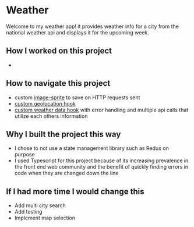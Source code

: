 # Weather
Welcome to my weather app! it provides weather info for a city from the national weather api and displays it for the upcoming week. 

## How I worked on this project

-

## How to navigate this project

- custom [image-sprite](public/icons/static/weather-sprite.svg) to save on HTTP requests sent
- [custom geolocation hook](src/hooks/useGeolocation.ts)
- [custom weather data hook](src/hooks/useWeatherFetch.ts) with error handling and multiple api calls that utilize each others information

## Why I built the project this way

- I chose to not use a state management library such as Redux on purpose
- I used Typescript for this project because of its increasing prevalence in the front end web community and the benefit of quickly finding errors in code when they are changed down the line

## If I had more time I would change this

- Add multi city search
- Add testing
- Implement map selection

